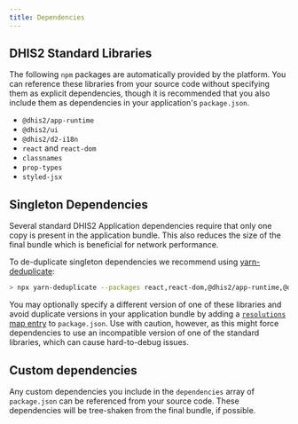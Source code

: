 ```yaml
---
title: Dependencies
---
```

## DHIS2 Standard Libraries

The following `npm` packages are automatically provided by the platform. You can reference these libraries from your source code without specifying them as explicit dependencies, though it is recommended that you also include them as dependencies in your application's `package.json`.

-   `@dhis2/app-runtime`
-   `@dhis2/ui`
-   `@dhis2/d2-i18n`
-   `react` and `react-dom`
-   `classnames`
-   `prop-types`
-   `styled-jsx`

## Singleton Dependencies

Several standard DHIS2 Application dependencies require that only one copy is present in the application bundle. This also reduces the size of the final bundle which is beneficial for network performance.

To de-duplicate singleton dependencies we recommend using [yarn-deduplicate](https://github.com/atlassian/yarn-deduplicate):

```sh
> npx yarn-deduplicate --packages react,react-dom,@dhis2/app-runtime,@dhis2/ui-core,@dhis2/d2-i18n,styled-jsx
```

You may optionally specify a different version of one of these libraries and avoid duplicate versions in your application bundle by adding a [`resolutions` map entry](https://legacy.yarnpkg.com/en/docs/selective-version-resolutions/) to `package.json`. Use with caution, however, as this might force dependencies to use an incompatible version of one of the standard libraries, which can cause hard-to-debug issues.

## Custom dependencies

Any custom dependencies you include in the `dependencies` array of `package.json` can be referenced from your source code. These dependencies will be tree-shaken from the final bundle, if possible.
